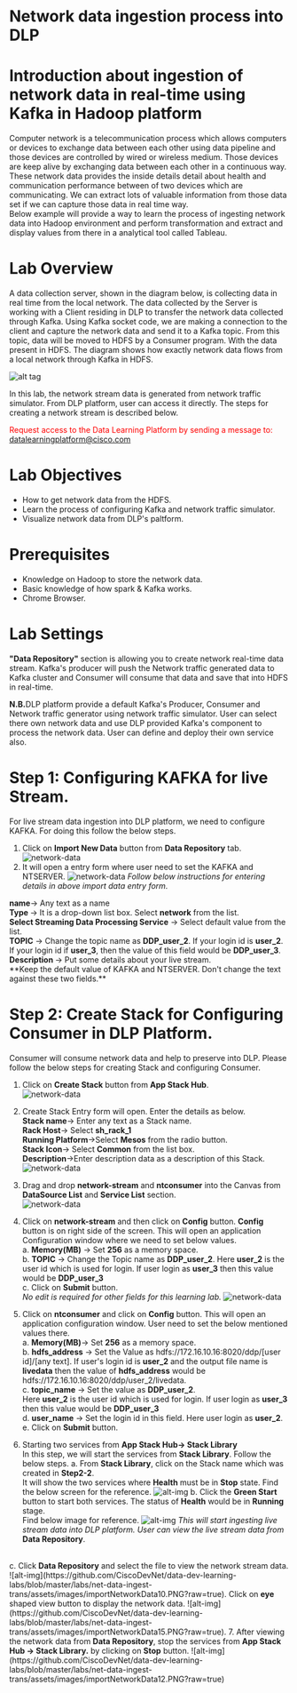 # Network data ingestion process into DLP


# **Introduction about ingestion of network data in real-time using Kafka in Hadoop platform**

Computer network is a telecommunication process which allows computers or devices to exchange data between each other using data pipeline and those devices are controlled by wired or wireless medium. Those devices are keep alive by exchanging data between each other in a continuous way. 
</br>
These network data provides the inside details detail about health and communication performance between of two devices which are communicating. We can extract lots of valuable information from those data set if we can capture those data in real time way. 
</br>
Below example will provide a way to learn the process of ingesting network data into Hadoop environment and perform transformation and extract and display values from there in a analytical tool called Tableau.
# **Lab Overview**

A data collection server, shown in the diagram below, is collecting data in real time from the local network. The data collected by the Server is working with a Client residing in DLP to transfer the network data collected through Kafka. Using Kafka socket code, we are making a connection to the client and capture the network data and send it to a Kafka topic. From this topic, data will be moved to HDFS by a Consumer program. With the data present in HDFS. The diagram shows how exactly network data flows from a local network through Kafka in HDFS. 

![alt tag](https://github.com/CiscoDevNet/data-dev-learning-labs/blob/master/labs/net-data-ingest-trans/assets/images/flow1.png?raw=true)

In this lab, the network stream data is generated from network traffic simulator. From DLP platform, user can access it directly. The steps for creating a network stream is described below. 

<font color='red'>Request access to the Data Learning Platform by sending a message to:</font> [datalearningplatform@cisco.com](mailto:datalearningplatform@cisco.com)

# Lab Objectives

*	How to get network data from the HDFS. 
*	Learn the process of configuring Kafka and network traffic simulator.
* Visualize network data from DLP's paltform.

# Prerequisites

*	Knowledge on Hadoop to store the network data.
*	Basic knowledge of how spark & Kafka works.
*	Chrome Browser.

# Lab Settings

<b>"Data Repository"</b> section is allowing you to create network real-time data stream. Kafka's producer will push the Network traffic generated data to Kafka cluster and Consumer will consume that data and save that into HDFS in real-time.

<b>N.B.</b>DLP platform provide a default Kafka's Producer, Consumer and Network traffic generator using network traffic simulator. User can select there own network data and use DLP provided Kafka's component to process the network data. User can define and deploy their own service also. 

# Step 1: Configuring KAFKA for live Stream. </br>
For live stream data ingestion into DLP platform, we need to configure KAFKA. For doing this follow the below steps. </br>

1. Click on <b>Import New Data</b> button from <b>Data Repository</b> tab.
![network-data](https://github.com/CiscoDevNet/data-dev-learning-labs/blob/master/labs/net-data-ingest-trans/assets/images/importNetworkData.PNG?raw=true)
2. It will open a entry form where user need to set the KAFKA and NTSERVER. 
![network-data](https://github.com/CiscoDevNet/data-dev-learning-labs/blob/master/labs/net-data-ingest-trans/assets/images/importNetworkData2.PNG?raw=true)
*Follow below instructions for entering details in above import data entry form.*
<b> 
name</b>-> Any text as a name </br>
<b>Type </b>-> It is a drop-down list box. Select <b>network</b> from the list. </br>
<b>Select Streaming Data Processing Service</b> -> Select default value from the list. </br>
<b>TOPIC</b> -> Change the topic name as <b>DDP_user_2</b>. If your login id is <b>user_2</b>. If your login id if <b>user_3</b>, then the value of this field would be <b>DDP_user_3</b>. </br>
<b>Description </b> -> Put some details about your live stream. </br>
**Keep the default value of KAFKA and NTSERVER. Don't change the text against these two fields.**

# Step 2: Create Stack for Configuring Consumer in DLP Platform. </br>
Consumer will consume network data and help to preserve into DLP. Please follow the below steps for creating Stack and configuring Consumer.
1. Click on <b>Create Stack</b> button from <b>App Stack Hub</b>. </br>
![network-data](https://github.com/CiscoDevNet/data-dev-learning-labs/blob/master/labs/net-data-ingest-trans/assets/images/importNetworkData4.PNG?raw=true)
2. Create Stack Entry form will open. Enter the details as below. </br>
<b>Stack name</b>-> Enter any text as a Stack name.</br>
<b>Rack Host</b>-> Select <b>sh_rack_1</b> </br>
<b>Running Platform</b>->Select <b>Mesos</b> from the radio button. </br>
<b>Stack Icon</b>-> Select <b>Common</b> from the list box. </br>
<b>Description</b>->Enter description data as a description of this Stack. </br>
![network-data](https://github.com/CiscoDevNet/data-dev-learning-labs/blob/master/labs/net-data-ingest-trans/assets/images/importNetworkData5.PNG?raw=true)
3. Drag and drop <b>network-stream</b> and <b>ntconsumer</b> into the Canvas from <b>DataSource List</b> and <b>Service List</b> section. </br>
![network-data](https://github.com/CiscoDevNet/data-dev-learning-labs/blob/master/labs/net-data-ingest-trans/assets/images/importNetworkData6.PNG?raw=true)
4. Click on <b>network-stream</b> and then click on <b>Config</b> button. <b>Config</b> button is on right side of the screen. This will open an application Configuration window where we need to set below values. </br>
a. <b>Memory(MB)</b> -> Set <b>256</b> as a memory space. </br>
b. <b>TOPIC</b> -> Change the Topic name as <b>DDP_user_2</b>. Here <b>user_2</b> is the user id which is used for login. If user login as <b>user_3</b> then this value would be <b>DDP_user_3</b> </br>
c. Click on <b>Submit</b> button.  </br>
*No edit is required for other fields for this learning lab.*
![network-data](https://github.com/CiscoDevNet/data-dev-learning-labs/blob/master/labs/net-data-ingest-trans/assets/images/importNetworkData13.PNG?raw=true)
5. Click on <b>ntconsumer</b> and click on <b>Config</b> button. This will open an application configuration window. User need to set the below mentioned values there. </br>
a. <b>Memory(MB)</b>-> Set <b>256</b> as a memory space. </br>
b. <b>hdfs_address</b> -> Set the Value as hdfs://172.16.10.16:8020/ddp/[user id]/[any text]. If user's login id is <b>user_2</b> and the output file name is <b>livedata</b> then the value of <b>hdfs_address</b> would be hdfs://172.16.10.16:8020/ddp/user_2/livedata.</br>
c. <b>topic_name</b> -> Set the value as <b>DDP_user_2</b>. </br> Here <b>user_2</b> is the user id which is used for login. If user login as <b>user_3</b> then this value would be <b>DDP_user_3</b> </br>
d. <b>user_name</b> -> Set the login id in this field. Here user login as <b>user_2</b>. </br>
e. Click on <b>Submit</b> button. </br>

6. Starting two services from <b>App Stack Hub-> Stack Library</b> </br>
In this step, we will start the services from <b>Stack Library</b>. Follow the below steps.
a. From <b>Stack Library</b>, click on the Stack name which was created in <b>Step2-2</b>. </br>
It will show the two services where <b>Health</b> must be in <b>Stop</b> state. Find the below screen for the reference.
![alt-img](https://github.com/CiscoDevNet/data-dev-learning-labs/blob/master/labs/net-data-ingest-trans/assets/images/importNetworkData8.PNG?raw=true)
b. Click the <b>Green Start</b> button to start both services. The status of <b>Health</b> would be in <b>Running</b> stage.</br> Find below image for reference. 
![alt-img](https://github.com/CiscoDevNet/data-dev-learning-labs/blob/master/labs/net-data-ingest-trans/assets/images/importNetworkData14.png?raw=true)
*This will start ingesting live stream data into DLP platform. User can view the live stream data from* <b>Data Repository</b>.
</br>
c. Click <b>Data Repository</b> and select the file to view the network stream data. 
![alt-img](https://github.com/CiscoDevNet/data-dev-learning-labs/blob/master/labs/net-data-ingest-trans/assets/images/importNetworkData10.PNG?raw=true).
Click on <b>eye</b> shaped view button to display the network data.
![alt-img](https://github.com/CiscoDevNet/data-dev-learning-labs/blob/master/labs/net-data-ingest-trans/assets/images/importNetworkData15.PNG?raw=true).
7. After viewing the network data from <b>Data Repository</b>, stop the services from <b>App Stack Hub -> Stack Library.</b> by clicking on <b>Stop</b> button. 
![alt-img](https://github.com/CiscoDevNet/data-dev-learning-labs/blob/master/labs/net-data-ingest-trans/assets/images/importNetworkData12.PNG?raw=true)
